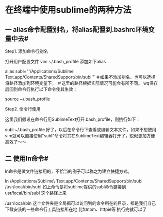 # 在终端中使用sublime的两种方法

## 一 alias命令配置别名，将alias配置到.bashrc环境变量中去#
Step1. 添加命令行别名

打开用户配置文件
vim ~/.bash_profile
添加如下alias

alias subl="'/Applications/Sublime Text.app/Contents/SharedSupport/bin/subl'"
＃如果不添加别名，也可以选择将路径添加到环境变量下。
＃这里的路径根据实际情况可能会有所不同。
wq保存后回到命令行执行以下命令使其生效：

source ~/.bash_profile

Step2. 命令行使用

这里我们假设在命令行用SublimeText打开.bash_profile，则执行如下：

subl ~/.bash_profile
好了，以后在命令行下查看或编辑文本文件，如果不想使用vim就可以直接使用"subl"命令将其在SublimeText编辑器打开了，貌似更加方便高效了～～

## 二 使用ln命令#
ln命令是做文件链接用的，不恰当的例子可以称之为建立快捷方式。

ln /Applications/Sublime\ Text.app/Contents/SharedSupport/bin/subl /usr/local/bin/subl
如上命令是将sublime提供的subl命令链接到usr/local/bin/subl 这个路径上来

/usr/local/bin 这个文件夹是全局都可以访问到的命令所在的目录，都是我们自己下载安装的一些命令行工具链接所在地 比如npm、httpie等
执行完就可以了
